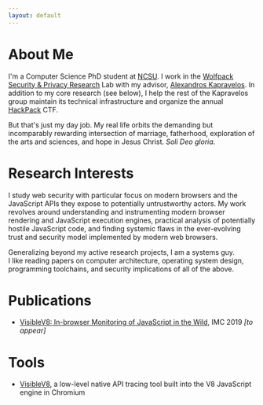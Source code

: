 ```yaml
---
layout: default
---
```


# About Me

I'm a Computer Science PhD student at [NCSU](https://www.csc.ncsu.edu).
I work in the [Wolfpack Security & Privacy Research](https://wspr.csc.ncsu.edu) Lab with my advisor, [Alexandros Kapravelos](https://kapravelos.com).
In addition to my core research (see below), I help the rest of the Kapravelos group maintain its technical infrastructure and organize the annual [HackPack](https://hackpack.club) CTF.

But that's just my day job.  My real life orbits the demanding but incomparably rewarding intersection of marriage, fatherhood, exploration of the arts and sciences, and hope in Jesus Christ.  *Soli Deo gloria*.

# Research Interests

I study web security with particular focus on modern browsers and the JavaScript APIs they expose to potentially untrustworthy actors.
My work revolves around understanding and instrumenting modern browser rendering and JavaScript execution engines, practical analysis of potentially hostile JavaScript code, and finding systemic flaws in the ever-evolving trust and security model implemented by modern web browsers.

Generalizing beyond my active research projects, I am a systems guy.  
I like reading papers on computer architecture, operating system design, programming toolchains, and security implications of all of the above.

# Publications

* [VisibleV8: In-browser Monitoring of JavaScript in the Wild](/assets/papers/imc2019-visiblev8.pdf), IMC 2019 *[to appear]*

# Tools

* [VisibleV8](https://kapravelos.com/projects/vv8), a low-level native API tracing tool built into the V8 JavaScript engine in Chromium

